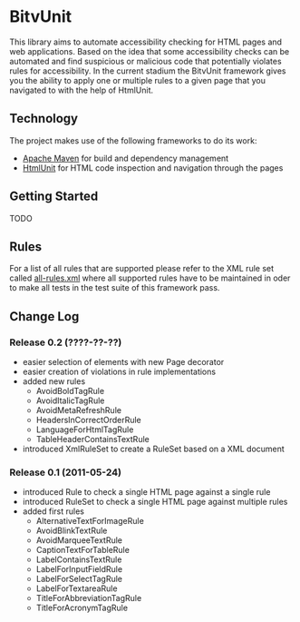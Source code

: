 BitvUnit
=============

This library aims to automate accessibility checking for HTML pages and web applications. Based on the idea that some accessibility checks can be automated and find suspicious or malicious code that potentially violates rules for accessibility.
In the current stadium the BitvUnit framework gives you the ability to apply one or multiple rules to a given page that you navigated to with the help of HtmlUnit.

Technology
----------

The project makes use of the following frameworks to do its work:

* [Apache Maven](http://maven.apache.org/) for build and dependency management
* [HtmlUnit] for HTML code inspection and navigation through the pages

Getting Started
---------------

TODO

Rules
-----

For a list of all rules that are supported please refer to the XML rule set called [all-rules.xml](https://github.com/codescape/bitvunit/blob/master/src/main/resources/rulesets/all-rules.xml) where all supported rules have to be maintained in oder to make all tests in the test suite of this framework pass.

Change Log
----------

### Release 0.2 (????-??-??)

* easier selection of elements with new Page decorator
* easier creation of violations in rule implementations
* added new rules
    * AvoidBoldTagRule
    * AvoidItalicTagRule
    * AvoidMetaRefreshRule
    * HeadersInCorrectOrderRule
    * LanguageForHtmlTagRule
    * TableHeaderContainsTextRule
* introduced XmlRuleSet to create a RuleSet based on a XML document

### Release 0.1 (2011-05-24)

* introduced Rule to check a single HTML page against a single rule
* introduced RuleSet to check a single HTML page against multiple rules
* added first rules
    * AlternativeTextForImageRule
    * AvoidBlinkTextRule
    * AvoidMarqueeTextRule
    * CaptionTextForTableRule
    * LabelContainsTextRule
    * LabelForInputFieldRule
    * LabelForSelectTagRule
    * LabelForTextareaRule
    * TitleForAbbreviationTagRule
    * TitleForAcronymTagRule


[HtmlUnit]: http://htmlunit.sourceforge.net